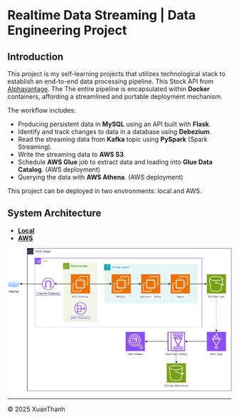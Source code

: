 # Realtime Data Streaming | Data Engineering Project

## Introduction 
This project is my self-learning projects that utilizes technological stack to establish an end-to-end data processing pipeline. This 	 Stock API from [Alphavantage]("https://www.alphavantage.co/"). The 
The entire pipeline is encapsulated within **Docker** containers, affording a streamlined and portable deployment mechanism. 

The workflow includes: 
- Producing persistent data in **MySQL** using an API built with **Flask**.
- Identify and track changes to data in a database using **Debezium**.
- Read the streaming data from **Kafka** topic using **PySpark** (Spark Streaming).
- Write the streaming data to **AWS S3**.
- Schedule **AWS Glue** job to extract data and loading into **Glue Data Catalog**. (AWS deployment)
- Querying the data with **AWS Athena**. (AWS deployment)

This project can be deployed in two environments: local and AWS.

## System Architecture
- [**Local**](./local/README.md)
- [**AWS**](./terraform/README.md)

![Cloud Deployment](./images/cloud-architecture.png)

---

<p>&copy; 2025 XuanThanh</p>


